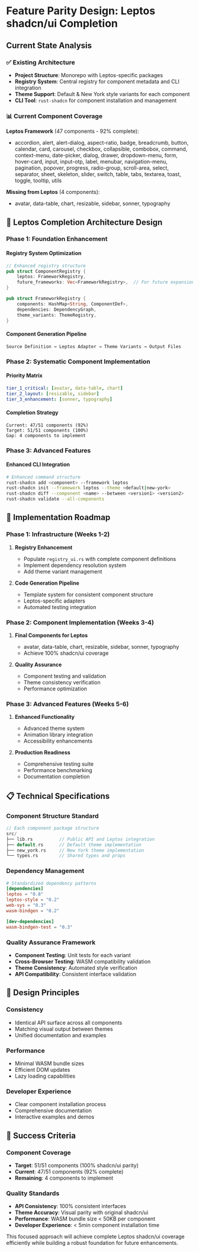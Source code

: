 # Feature Parity Design: Leptos shadcn/ui Completion

## Current State Analysis

### ✅ **Existing Architecture**
- **Project Structure**: Monorepo with Leptos-specific packages
- **Registry System**: Central registry for component metadata and CLI integration
- **Theme Support**: Default & New York style variants for each component
- **CLI Tool**: `rust-shadcn` for component installation and management

### 📊 **Current Component Coverage**

**Leptos Framework** (47 components - 92% complete):
- accordion, alert, alert-dialog, aspect-ratio, badge, breadcrumb, button, calendar, card, carousel, checkbox, collapsible, combobox, command, context-menu, date-picker, dialog, drawer, dropdown-menu, form, hover-card, input, input-otp, label, menubar, navigation-menu, pagination, popover, progress, radio-group, scroll-area, select, separator, sheet, skeleton, slider, switch, table, tabs, textarea, toast, toggle, tooltip, utils

**Missing from Leptos** (4 components):
- avatar, data-table, chart, resizable, sidebar, sonner, typography

## 🎯 **Leptos Completion Architecture Design**

### **Phase 1: Foundation Enhancement**

#### **Registry System Optimization**
```rust
// Enhanced registry structure
pub struct ComponentRegistry {
    leptos: FrameworkRegistry,
    future_frameworks: Vec<FrameworkRegistry>,  // For future expansion
}

pub struct FrameworkRegistry {
    components: HashMap<String, ComponentDef>,
    dependencies: DependencyGraph,
    theme_variants: ThemeRegistry,
}
```

#### **Component Generation Pipeline**
```
Source Definition → Leptos Adapter → Theme Variants → Output Files
```

### **Phase 2: Systematic Component Implementation**

#### **Priority Matrix**
```yaml
tier_1_critical: [avatar, data-table, chart]
tier_2_layout: [resizable, sidebar] 
tier_3_enhancement: [sonner, typography]
```

#### **Completion Strategy**
```
Current: 47/51 components (92%)
Target: 51/51 components (100%)
Gap: 4 components to implement
```

### **Phase 3: Advanced Features**

#### **Enhanced CLI Integration**
```bash
# Enhanced command structure
rust-shadcn add <component> --framework leptos
rust-shadcn init --framework leptos --theme <default|new-york>
rust-shadcn diff --component <name> --between <version1> <version2>
rust-shadcn validate --all-components
```

## 🚀 **Implementation Roadmap**

### **Phase 1: Infrastructure (Weeks 1-2)**
1. **Registry Enhancement**
   - Populate `registry_ui.rs` with complete component definitions
   - Implement dependency resolution system
   - Add theme variant management

2. **Code Generation Pipeline** 
   - Template system for consistent component structure
   - Leptos-specific adapters
   - Automated testing integration

### **Phase 2: Component Implementation (Weeks 3-4)**
1. **Final Components for Leptos**
   - avatar, data-table, chart, resizable, sidebar, sonner, typography
   - Achieve 100% shadcn/ui coverage

2. **Quality Assurance**
   - Component testing and validation
   - Theme consistency verification
   - Performance optimization

### **Phase 3: Advanced Features (Weeks 5-6)**
1. **Enhanced Functionality**
   - Advanced theme system
   - Animation library integration
   - Accessibility enhancements

2. **Production Readiness**
   - Comprehensive testing suite
   - Performance benchmarking
   - Documentation completion

## 📋 **Technical Specifications**

### **Component Structure Standard**
```rust
// Each component package structure
src/
├── lib.rs          // Public API and Leptos integration
├── default.rs      // Default theme implementation  
├── new_york.rs     // New York theme implementation
└── types.rs        // Shared types and props
```

### **Dependency Management**
```toml
# Standardized dependency patterns
[dependencies]
leptos = "0.8"
leptos-style = "0.2"
web-sys = "0.3"
wasm-bindgen = "0.2"

[dev-dependencies] 
wasm-bindgen-test = "0.3"
```

### **Quality Assurance Framework**
- **Component Testing**: Unit tests for each variant
- **Cross-Browser Testing**: WASM compatibility validation  
- **Theme Consistency**: Automated style verification
- **API Compatibility**: Consistent interface validation

## 🎨 **Design Principles**

### **Consistency**
- Identical API surface across all components
- Matching visual output between themes
- Unified documentation and examples

### **Performance**
- Minimal WASM bundle sizes
- Efficient DOM updates
- Lazy loading capabilities

### **Developer Experience**
- Clear component installation process
- Comprehensive documentation
- Interactive examples and demos

## 🎯 **Success Criteria**

### **Component Coverage**
- **Target**: 51/51 components (100% shadcn/ui parity)
- **Current**: 47/51 components (92% complete)
- **Remaining**: 4 components to implement

### **Quality Standards**
- **API Consistency**: 100% consistent interfaces
- **Theme Accuracy**: Visual parity with original shadcn/ui
- **Performance**: WASM bundle size < 50KB per component
- **Developer Experience**: < 5min component installation time

This focused approach will achieve complete Leptos shadcn/ui coverage efficiently while building a robust foundation for future enhancements.